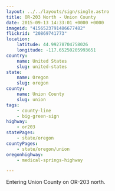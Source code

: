```yaml
---
layout: ../../layouts/sign/single.astro
title: OR-203 North - Union County
date: 2015-09-13 14:33:01 +0000 +0000
imageid: "4156523791486677482"
flickrid: "20869741773"
location:
    latitude: 44.99278704758026
    longitude: -117.65250205993651
country:
    name: United States
    slug: united-states
state:
    name: Oregon
    slug: oregon
county:
    name: Union County
    slug: union
tags:
    - county-line
    - big-green-sign
highway:
    - or203
statePages:
    - state/oregon
countyPages:
    - state/oregon/union
oregonhighway:
    - medical-springs-highway

---
```

Entering Union County on OR-203 north.
